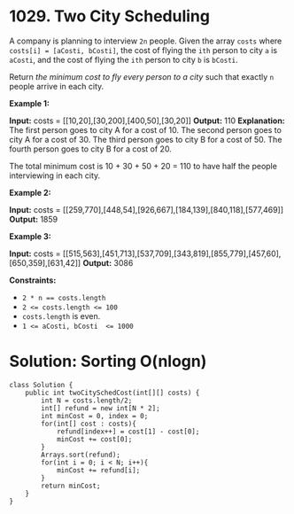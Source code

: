 # 1029. Two City Scheduling
A company is planning to interview  `2n`  people. Given the array  `costs`  where  `costs[i] = [aCosti, bCosti]`, the cost of flying the  `ith`  person to city  `a`  is  `aCosti`, and the cost of flying the  `ith`  person to city  `b`  is  `bCosti`.

Return  _the minimum cost to fly every person to a city_  such that exactly  `n`  people arrive in each city.

**Example 1:**

**Input:** costs = [[10,20],[30,200],[400,50],[30,20]]
**Output:** 110
**Explanation:** 
The first person goes to city A for a cost of 10.
The second person goes to city A for a cost of 30.
The third person goes to city B for a cost of 50.
The fourth person goes to city B for a cost of 20.

The total minimum cost is 10 + 30 + 50 + 20 = 110 to have half the people interviewing in each city.

**Example 2:**

**Input:** costs = [[259,770],[448,54],[926,667],[184,139],[840,118],[577,469]]
**Output:** 1859

**Example 3:**

**Input:** costs = [[515,563],[451,713],[537,709],[343,819],[855,779],[457,60],[650,359],[631,42]]
**Output:** 3086

**Constraints:**

-   `2 * n == costs.length`
-   `2 <= costs.length <= 100`
-   `costs.length`  is even.
-   `1 <= aCosti, bCosti  <= 1000`

# Solution: Sorting O(nlogn)
```
class Solution {
    public int twoCitySchedCost(int[][] costs) {
        int N = costs.length/2;
        int[] refund = new int[N * 2];
        int minCost = 0, index = 0;
        for(int[] cost : costs){
            refund[index++] = cost[1] - cost[0];
            minCost += cost[0];
        }
        Arrays.sort(refund);
        for(int i = 0; i < N; i++){
            minCost += refund[i];
        }
        return minCost;
    }
}
```